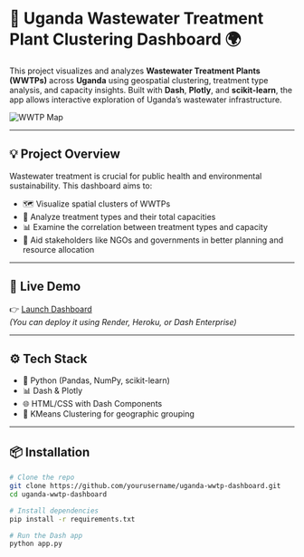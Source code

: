 # 🚰 Uganda Wastewater Treatment Plant Clustering Dashboard 🌍

This project visualizes and analyzes **Wastewater Treatment Plants (WWTPs)** across **Uganda** using geospatial clustering, treatment type analysis, and capacity insights. Built with **Dash**, **Plotly**, and **scikit-learn**, the app allows interactive exploration of Uganda’s wastewater infrastructure.

![WWTP Map](./assets/wwtp_map_sample.png) <!-- Optional: add your image path -->

---

## 💡 Project Overview

Wastewater treatment is crucial for public health and environmental sustainability. This dashboard aims to:

- 🗺️ Visualize spatial clusters of WWTPs
- 🧪 Analyze treatment types and their total capacities
- 📊 Examine the correlation between treatment types and capacity
- 🎯 Aid stakeholders like NGOs and governments in better planning and resource allocation

---

## 🚀 Live Demo

👉 [Launch Dashboard](https://your-app-link.herokuapp.com)  
*(You can deploy it using Render, Heroku, or Dash Enterprise)*

---

## ⚙️ Tech Stack

- 🐍 Python (Pandas, NumPy, scikit-learn)
- 📊 Dash & Plotly
- 🌐 HTML/CSS with Dash Components
- 📍 KMeans Clustering for geographic grouping

---

## 📦 Installation

```bash
# Clone the repo
git clone https://github.com/yourusername/uganda-wwtp-dashboard.git
cd uganda-wwtp-dashboard

# Install dependencies
pip install -r requirements.txt

# Run the Dash app
python app.py

